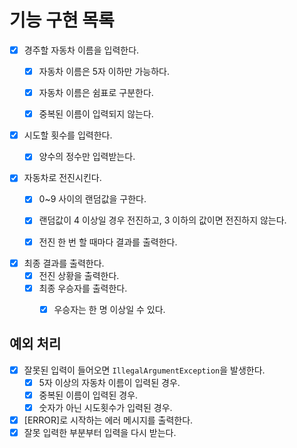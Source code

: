 # 기능 구현 목록

- [x] 경주할 자동차 이름을 입력한다.
  - [x] 자동차 이름은 5자 이하만 가능하다.
  - [x] 자동차 이름은 쉼표로 구분한다.
  - [x] 중복된 이름이 입력되지 않는다.
  

- [x] 시도할 횟수를 입력한다.
  - [x] 양수의 정수만 입력받는다.
  

- [x] 자동차로 전진시킨다.
  - [x] 0~9 사이의 랜덤값을 구한다.
  - [x] 랜덤값이 4 이상일 경우 전진하고, 3 이하의 값이면 전진하지 않는다.
  - [x] 전진 한 번 할 때마다 결과를 출력한다.
  

- [x] 최종 결과를 출력한다.
  - [x] 전진 상황을 출력한다.
  - [x] 최종 우승자를 출력한다.
    - [x] 우승자는 한 명 이상일 수 있다.
  
  
## 예외 처리
- [x] 잘못된 입력이 들어오면 `IllegalArgumentException`을 발생한다.
  - [x] 5자 이상의 자동차 이름이 입력된 경우.
  - [x] 중복된 이름이 입력된 경우.
  - [x] 숫자가 아닌 시도횟수가 입력된 경우.
- [x] [ERROR]로 시작하는 에러 메시지를 출력한다.
- [x] 잘못 입력한 부분부터 입력을 다시 받는다.